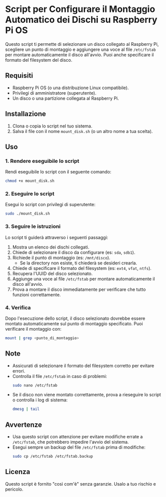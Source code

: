 # Script per Configurare il Montaggio Automatico dei Dischi su Raspberry Pi OS

Questo script ti permette di selezionare un disco collegato al Raspberry Pi, scegliere un punto di montaggio e aggiungere una voce al file `/etc/fstab` per montare automaticamente il disco all'avvio. Puoi anche specificare il formato del filesystem del disco.

## Requisiti

- Raspberry Pi OS (o una distribuzione Linux compatibile).
- Privilegi di amministratore (superutente).
- Un disco o una partizione collegata al Raspberry Pi.

## Installazione

1. Clona o copia lo script nel tuo sistema.
2. Salva il file con il nome `mount_disk.sh` (o un altro nome a tua scelta).

## Uso

### 1. Rendere eseguibile lo script
Rendi eseguibile lo script con il seguente comando:
```bash
chmod +x mount_disk.sh
```

### 2. Eseguire lo script
Esegui lo script con privilegi di superutente:
```bash
sudo ./mount_disk.sh
```

### 3. Seguire le istruzioni
Lo script ti guiderà attraverso i seguenti passaggi:

1. Mostra un elenco dei dischi collegati.
2. Chiede di selezionare il disco da configurare (es: `sda`, `sdb1`).
3. Richiede il punto di montaggio (es: `/mnt/disco`).
   - Se la directory non esiste, ti chiederà se desideri crearla.
4. Chiede di specificare il formato del filesystem (es: `ext4`, `vfat`, `ntfs`).
5. Recupera l'UUID del disco selezionato.
6. Aggiunge una voce al file `/etc/fstab` per montare automaticamente il disco all'avvio.
7. Prova a montare il disco immediatamente per verificare che tutto funzioni correttamente.

### 4. Verifica
Dopo l'esecuzione dello script, il disco selezionato dovrebbe essere montato automaticamente sul punto di montaggio specificato.
Puoi verificare il montaggio con:
```bash
mount | grep <punto_di_montaggio>
```

## Note
- Assicurati di selezionare il formato del filesystem corretto per evitare errori.
- Controlla il file `/etc/fstab` in caso di problemi:
  ```bash
  sudo nano /etc/fstab
  ```
- Se il disco non viene montato correttamente, prova a rieseguire lo script o controlla i log di sistema:
  ```bash
  dmesg | tail
  ```

## Avvertenze
- Usa questo script con attenzione per evitare modifiche errate a `/etc/fstab`, che potrebbero impedire l'avvio del sistema.
- Esegui sempre un backup del file `/etc/fstab` prima di modifiche:
  ```bash
  sudo cp /etc/fstab /etc/fstab.backup
  ```

## Licenza
Questo script è fornito "così com'è" senza garanzie. Usalo a tuo rischio e pericolo.

